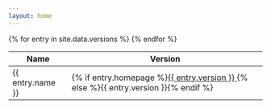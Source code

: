 ```yaml
---
layout: home
---
```

<table>
<thead>
<tr>
    <th>Name</th>
    <th>Version</th>
</tr>
</thead>
<tbody>
{% for entry in site.data.versions %}
    <tr>
        <td>{{ entry.name }}</td>
        <td>
            {% if entry.homepage %}<a href="{{ entry.homepage }}">{{ entry.version }} </a>{% else %}{{ entry.version }}{% endif %}
        </td>
    </tr>
{% endfor %}
</tbody>
</table>